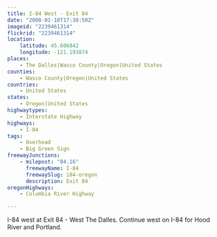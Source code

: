 ```yaml
---
title: I-84 West - Exit 84
date: "2008-01-18T17:38:50Z"
imageid: "2239461314"
flickrid: "2239461314"
location:
    latitude: 45.606842
    longitude: -121.193874
places:
    - The Dalles|Wasco County|Oregon|United States
counties:
    - Wasco County|Oregon|United States
countries:
    - United States
states:
    - Oregon|United States
highwaytypes:
    - Interstate Highway
highways:
    - I-84
tags:
    - Overhead
    - Big Green Sign
freewayJunctions:
    - milepost: "84.16"
      freewayName: I-84
      freewaySlug: i84-oregon
      description: Exit 84
oregonHighways:
    - Columbia River Highway

---
```

I-84 west at Exit 84 - West The Dalles.  Continue west on I-84 for Hood River and Portland.